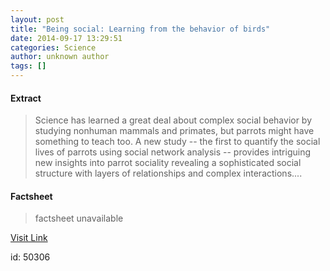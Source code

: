```yaml
---
layout: post
title: "Being social: Learning from the behavior of birds"
date: 2014-09-17 13:29:51
categories: Science
author: unknown author
tags: []
---
```



#### Extract
>Science has learned a great deal about complex social behavior by studying nonhuman mammals and primates, but parrots might have something to teach too. A new study -- the first to quantify the social lives of parrots using social network analysis -- provides intriguing new insights into parrot sociality revealing a sophisticated social structure with layers of relationships and complex interactions....

#### Factsheet
>factsheet unavailable

[Visit Link](http://feeds.sciencedaily.com/~r/sciencedaily/~3/6JKo3OgCZdM/140917092951.htm)

id:   50306


